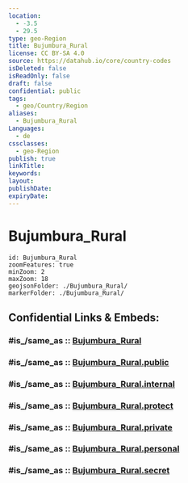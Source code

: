 ```yaml
---
location:
  - -3.5
  - 29.5
type: geo-Region
title: Bujumbura_Rural
license: CC BY-SA 4.0
source: https://datahub.io/core/country-codes
isDeleted: false
isReadOnly: false
draft: false
confidential: public
tags:
  - geo/Country/Region
aliases:
  - Bujumbura_Rural
Languages:
  - de
cssclasses:
  - geo-Region
publish: true
linkTitle:
keywords:
layout:
publishDate:
expiryDate:
---
```


# Bujumbura_Rural

```leaflet
id: Bujumbura_Rural
zoomFeatures: true 
minZoom: 2 
maxZoom: 18
geojsonFolder: ./Bujumbura_Rural/
markerFolder: ./Bujumbura_Rural/
```


## Confidential Links & Embeds: 

### #is_/same_as :: [Bujumbura_Rural](/_Standards/Earth/Continent/Africa/Africa~Central/Burundi/Provinces~Burundi/Bujumbura_Rural.md) 

### #is_/same_as :: [Bujumbura_Rural.public](/_public/Earth/Continent/Africa/Africa~Central/Burundi/Provinces~Burundi/Bujumbura_Rural.public.md) 

### #is_/same_as :: [Bujumbura_Rural.internal](/_internal/Earth/Continent/Africa/Africa~Central/Burundi/Provinces~Burundi/Bujumbura_Rural.internal.md) 

### #is_/same_as :: [Bujumbura_Rural.protect](/_protect/Earth/Continent/Africa/Africa~Central/Burundi/Provinces~Burundi/Bujumbura_Rural.protect.md) 

### #is_/same_as :: [Bujumbura_Rural.private](/_private/Earth/Continent/Africa/Africa~Central/Burundi/Provinces~Burundi/Bujumbura_Rural.private.md) 

### #is_/same_as :: [Bujumbura_Rural.personal](/_personal/Earth/Continent/Africa/Africa~Central/Burundi/Provinces~Burundi/Bujumbura_Rural.personal.md) 

### #is_/same_as :: [Bujumbura_Rural.secret](/_secret/Earth/Continent/Africa/Africa~Central/Burundi/Provinces~Burundi/Bujumbura_Rural.secret.md)

